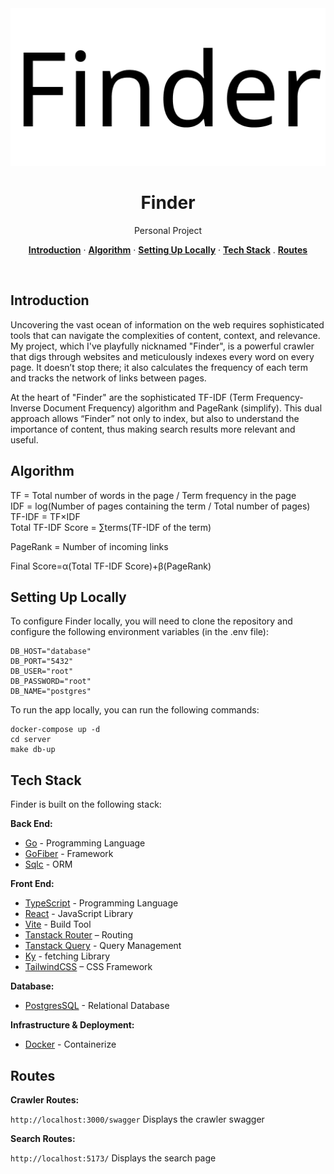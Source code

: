 <div align="center">
  <img alt="Home Page" src="./assets/logo.png">
</div>

<h1 align="center">Finder</h1>
<p align="center">
  Personal Project
</p>

<p align="center">
  <a href="#introduction"><strong>Introduction</strong></a> ·
  <a href="#algorithm"><strong>Algorithm</strong></a> ·
  <a href="#setting-up-locally"><strong>Setting Up Locally</strong></a> ·
  <a href="#tech-stack"><strong>Tech Stack</strong></a> .
  <a href="#routes"><strong>Routes</strong></a>
</p>
<br/>

## Introduction

Uncovering the vast ocean of information on the web requires sophisticated tools that can navigate the complexities of content, context, and relevance. My project, which I've playfully nicknamed "Finder", is a powerful crawler that digs through websites and meticulously indexes every word on every page. It doesn’t stop there; it also calculates the frequency of each term and tracks the network of links between pages.

At the heart of "Finder" are the sophisticated TF-IDF (Term Frequency-Inverse Document Frequency) algorithm and PageRank (simplify). This dual approach allows “Finder” not only to index, but also to understand the importance of content, thus making search results more relevant and useful.

## Algorithm

TF = Total number of words in the page / Term frequency in the page<br>
IDF = log(Number of pages containing the term / Total number of pages)<br>
TF-IDF = TF×IDF<br>
Total TF-IDF Score = ∑terms(TF-IDF of the term)<br>

​PageRank = Number of incoming links

Final Score=α(Total TF-IDF Score)+β(PageRank)

## Setting Up Locally

To configure Finder locally, you will need to clone the repository and configure the following environment variables (in the .env file):

```
DB_HOST="database"
DB_PORT="5432"
DB_USER="root"
DB_PASSWORD="root"
DB_NAME="postgres"
```

To run the app locally, you can run the following commands:

```
docker-compose up -d
cd server
make db-up
```

## Tech Stack

Finder is built on the following stack:

**Back End:**

- [Go](https://go.dev/) - Programming Language
- [GoFiber](https://gofiber.io/) - Framework
- [Sqlc](https://sqlc.dev/) - ORM

**Front End:**

- [TypeScript](https://www.typescriptlang.org/) - Programming Language
- [React](https://fr.react.dev/) - JavaScript Library
- [Vite](https://vitejs.dev/) - Build Tool
- [Tanstack Router](https://tanstack.com/router/v1) – Routing
- [Tanstack Query](https://tanstack.com/query/latest) - Query Management
- [Ky](https://github.com/sindresorhus/ky) - fetching Library
- [TailwindCSS](https://tailwindcss.com/) – CSS Framework

**Database:**

- [PostgresSQL](https://www.postgresql.org/) - Relational Database

**Infrastructure & Deployment:**

- [Docker](https://www.docker.com/) - Containerize

## Routes

**Crawler Routes:**

`http://localhost:3000/swagger` Displays the crawler swagger

**Search Routes:**

`http://localhost:5173/` Displays the search page
